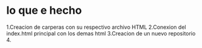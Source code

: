 # lo que e hecho
1.Creacion de carperas con su respectivo archivo HTML
2.Conexion del index.html principal con los demas html
3.Creacion de un nuevo repositorio
4.
